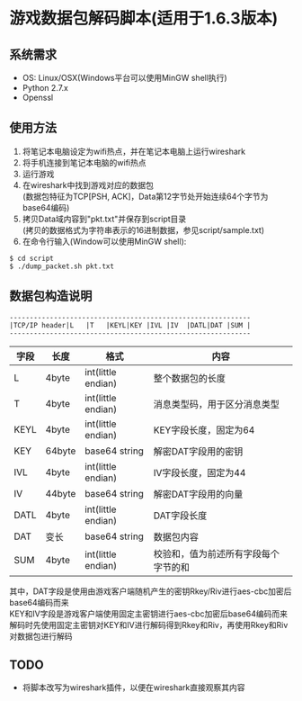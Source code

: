 # 游戏数据包解码脚本(适用于1.6.3版本)

## 系统需求
* OS: Linux/OSX(Windows平台可以使用MinGW shell执行)
* Python 2.7.x
* Openssl

## 使用方法
1. 将笔记本电脑设定为wifi热点，并在笔记本电脑上运行wireshark
2. 将手机连接到笔记本电脑的wifi热点
3. 运行游戏
4. 在wireshark中找到游戏对应的数据包  
   (数据包特征为TCP[PSH, ACK]，Data第12字节处开始连续64个字节为base64编码)
5. 拷贝Data域内容到"pkt.txt"并保存到script目录  
   (拷贝的数据格式为字符串表示的16进制数据，参见script/sample.txt)
6. 在命令行输入(Window可以使用MinGW shell):
```
$ cd script
$ ./dump_packet.sh pkt.txt
```

## 数据包构造说明
```
------------------------------------------------------------
|TCP/IP header|L   |T   |KEYL|KEY |IVL |IV  |DATL|DAT |SUM |
------------------------------------------------------------
```

|字段|长度|格式|内容|
|----|----|--------|----------------|
|L|4byte|int(little endian)|整个数据包的长度
|T|4byte|int(little endian)|消息类型码，用于区分消息类型
|KEYL|4byte|int(little endian)|KEY字段长度，固定为64
|KEY|64byte|base64 string|解密DAT字段用的密钥
|IVL|4byte|int(little endian)|IV字段长度，固定为44
|IV|44byte|base64 string|解密DAT字段用的向量
|DATL|4byte|int(little endian)|DAT字段长度
|DAT|变长|base64 string|数据包内容
|SUM|4byte|int(little endian)|校验和，值为前述所有字段每个字节的和

其中，DAT字段是使用由游戏客户端随机产生的密钥Rkey/Riv进行aes-cbc加密后base64编码而来  
KEY和IV字段是游戏客户端使用固定主密钥进行aes-cbc加密后base64编码而来  
解码时先使用固定主密钥对KEY和IV进行解码得到Rkey和Riv，再使用Rkey和Riv对数据包进行解码

## TODO
* 将脚本改写为wireshark插件，以便在wireshark直接观察其内容
